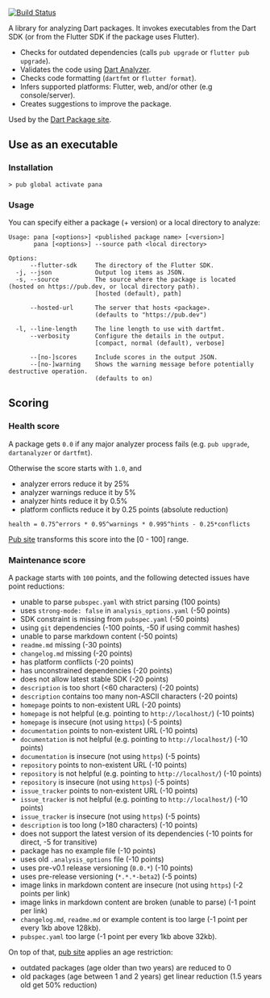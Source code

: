 [![Build Status](https://travis-ci.org/dart-lang/pana.svg?branch=master)](https://travis-ci.org/dart-lang/pana)

A library for analyzing Dart packages. It invokes executables from the Dart SDK
(or from the Flutter SDK if the package uses Flutter).

* Checks for outdated dependencies (calls `pub upgrade` or `flutter pub upgrade`).
* Validates the code using [Dart Analyzer](https://dart.dev/tools/dartanalyzer).
* Checks code formatting (`dartfmt` or `flutter format`).
* Infers supported platforms: Flutter, web, and/or other (e.g console/server).
* Creates suggestions to improve the package.

Used by the [Dart Package site](https://pub.dev/).

## Use as an executable

### Installation

```console
> pub global activate pana
```

### Usage

You can specify either a package (+ version) or a local directory to analyze:

```
Usage: pana [<options>] <published package name> [<version>]
       pana [<options>] --source path <local directory>

Options:
      --flutter-sdk     The directory of the Flutter SDK.
  -j, --json            Output log items as JSON.
  -s, --source          The source where the package is located (hosted on https://pub.dev, or local directory path).
                        [hosted (default), path]
  
      --hosted-url      The server that hosts <package>.
                        (defaults to "https://pub.dev")
  
  -l, --line-length     The line length to use with dartfmt.
      --verbosity       Configure the details in the output.
                        [compact, normal (default), verbose]
  
      --[no-]scores     Include scores in the output JSON.
      --[no-]warning    Shows the warning message before potentially destructive operation.
                        (defaults to on)
```

## Scoring

### Health score

A package gets `0.0` if any major analyzer process fails (e.g. `pub upgrade`,
`dartanalyzer` or `dartfmt`).

Otherwise the score starts with `1.0`, and
- analyzer errors reduce it by 25%
- analyzer warnings reduce it by 5%
- analyzer hints reduce it by 0.5%
- platform conflicts reduce it by 0.25 points (absolute reduction)

`health = 0.75^errors * 0.95^warnings * 0.995^hints - 0.25*conflicts`

[Pub site](https://pub.dev/) transforms this score into the [0 - 100] range.

### Maintenance score

A package starts with `100` points, and the following detected issues have point reductions:
- unable to parse `pubspec.yaml` with strict parsing (100 points)
- uses `strong-mode: false` in `analysis_options.yaml` (-50 points)
- SDK constraint is missing from `pubspec.yaml` (-50 points)
- using `git` dependencies (-100 points, -50 if using commit hashes)
- unable to parse markdown content (-50 points)
- `readme.md` missing (-30 points)
- `changelog.md` missing (-20 points)
- has platform conflicts (-20 points)
- has unconstrained dependencies (-20 points)
- does not allow latest stable SDK (-20 points)
- `description` is too short (<60 characters) (-20 points)
- `description` contains too many non-ASCII characters (-20 points)
- `homepage` points to non-existent URL (-20 points)
- `homepage` is not helpful (e.g. pointing to `http://localhost/`) (-10 points)
- `homepage` is insecure (not using `https`) (-5 points)
- `documentation` points to non-existent URL (-10 points)
- `documentation` is not helpful (e.g. pointing to `http://localhost/`) (-10 points)
- `documentation` is insecure (not using `https`) (-5 points)
- `repository` points to non-existent URL (-10 points)
- `repository` is not helpful (e.g. pointing to `http://localhost/`) (-10 points)
- `repository` is insecure (not using `https`) (-5 points)
- `issue_tracker` points to non-existent URL (-10 points)
- `issue_tracker` is not helpful (e.g. pointing to `http://localhost/`) (-10 points)
- `issue_tracker` is insecure (not using `https`) (-5 points)
- `description` is too long (>180 characters) (-10 points)
- does not support the latest version of its dependencies (-10 points for direct, -5 for transitive)
- package has no example file (-10 points)
- uses old `.analysis_options` file (-10 points)
- uses pre-v0.1 release versioning (`0.0.*`) (-10 points)
- uses pre-release versioning (`*.*.*-beta2`) (-5 points)
- image links in markdown content are insecure (not using `https`) (-2 points per link) 
- image links in markdown content are broken (unable to parse) (-1 point per link) 
- `changelog.md`, `readme.md` or example content is too large (-1 point per every 1kb above 128kb).
- `pubspec.yaml` too large (-1 point per every 1kb above 32kb).

On top of that, [pub site](https://pub.dev/) applies an age restriction:
 - outdated packages (age older than two years) are reduced to 0
 - old packages (age between 1 and 2 years) get linear reduction (1.5 years old get 50% reduction)
